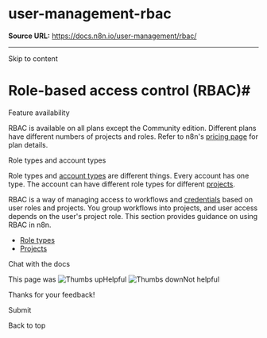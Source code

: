 # user-management-rbac

**Source URL:** https://docs.n8n.io/user-management/rbac/

---

Skip to content 

[ ](https://github.com/n8n-io/n8n-docs/edit/main/docs/user-management/rbac/index.md "Edit this page")

# Role-based access control (RBAC)#

Feature availability

RBAC is available on all plans except the Community edition. Different plans have different numbers of projects and roles. Refer to n8n's [pricing page](https://n8n.io/pricing/) for plan details.

Role types and account types

Role types and [account types](../account-types/) are different things. Every account has one type. The account can have different role types for different [projects](projects/).

RBAC is a way of managing access to workflows and [credentials](../../glossary/#credential-n8n) based on user roles and projects. You group workflows into projects, and user access depends on the user's project role. This section provides guidance on using RBAC in n8n.

  * [Role types](/user-management/rbac/role-types/)
  * [Projects](/user-management/rbac/projects/)



Chat with the docs

This page was ![Thumbs up](/_images/assets/thumb_up.png)Helpful  ![Thumbs down](/_images/assets/thumb_down.png)Not helpful 

Thanks for your feedback! 

Submit 

Back to top